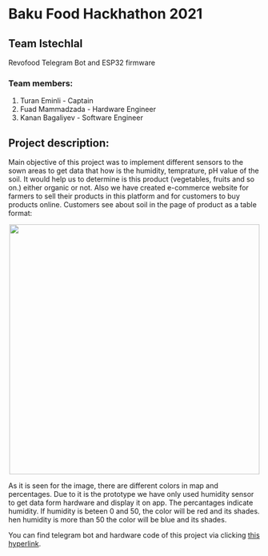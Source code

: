 # Baku Food Hackhathon 2021
## Team Istechlal
Revofood Telegram Bot and ESP32 firmware
### Team members:
<ol>
  <li>Turan Eminli - Captain</li>
  <li>Fuad Mammadzada - Hardware Engineer</li>
  <li>Kanan Bagaliyev - Software Engineer</li>
</ol>

## Project description:
Main objective of this project was to implement different sensors to the sown areas to get data that how is the humidity, temprature, pH value of the soil. It would help us to determine is this product (vegetables, fruits and so on.) either organic or not. Also we have created e-commerce website for farmers to sell their products in this platform and for customers to buy products online. Customers see about soil in the page of product as a table format:

<p align="center">
  <img src="https://user-images.githubusercontent.com/55328259/143815240-c6a7d041-33d5-484f-bed1-cb8cac8a3429.jpg" style="width:500px"/>
</p>

As it is seen for the image, there are different colors in map and percentages. Due to it is the prototype we have only used humidity sensor to get data form hardware and display it on app. The percantages indicate humidity. If humidity is beteen 0 and 50, the color will be red and its shades. hen humidity is more than 50 the color will be blue and its shades.

You can find telegram bot and hardware code of this project via clicking <a href="https://github.com/thevenus/bfh-2021">this hyperlink</a>.
